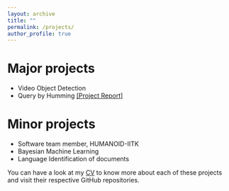```yaml
---
layout: archive
title: ""
permalink: /projects/
author_profile: true
---
```


# Major projects
* Video Object Detection 
* Query by Humming [[Project Report]](https://github.com/wasif1508/Query-by-Humming/blob/master/QbH_Report.pdf)

# Minor projects
* Software team member, HUMANOID-IITK
* Bayesian Machine Learning
* Language Identification of documents

You can have a look at my [CV](/cv/) to know more about each of these projects and visit their respective GitHub repositories.
